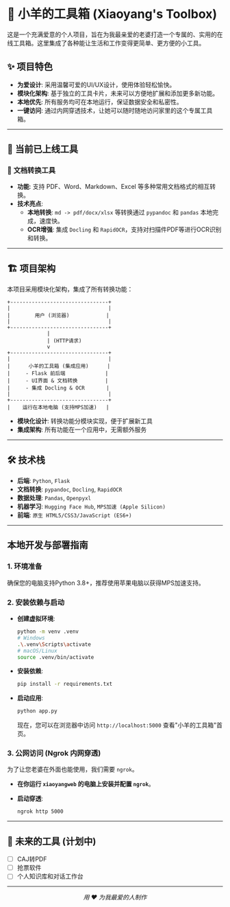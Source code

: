 # 🐑 小羊的工具箱 (Xiaoyang's Toolbox)

这是一个充满爱意的个人项目，旨在为我最亲爱的老婆打造一个专属的、实用的在线工具箱。这里集成了各种能让生活和工作变得更简单、更方便的小工具。

## ✨ 项目特色

- **为爱设计**: 采用温馨可爱的UI/UX设计，使用体验轻松愉快。
- **模块化架构**: 基于独立的工具卡片，未来可以方便地扩展和添加更多新功能。
- **本地优先**: 所有服务均可在本地运行，保证数据安全和私密性。
- **一键访问**: 通过内网穿透技术，让她可以随时随地访问家里的这个专属工具箱。

---

## 🚀 当前已上线工具

### 📄 **文档转换工具**

- **功能**: 支持 PDF、Word、Markdown、Excel 等多种常用文档格式的相互转换。
- **技术亮点**:
  - **本地转换**: `md -> pdf/docx/xlsx` 等转换通过 `pypandoc` 和 `pandas` 本地完成，速度快。
  - **OCR增强**: 集成 `Docling` 和 `RapidOCR`，支持对扫描件PDF等进行OCR识别和转换。

---

## 🏗️ 项目架构

本项目采用模块化架构，集成了所有转换功能：

```
+--------------------------------+
|                                |
|        用户 (浏览器)            |
|                                |
+--------------------------------+
             |
             | (HTTP请求)
             v
+--------------------------------+
|                                |
|      小羊的工具箱 (集成应用)      |
|     - Flask 前后端             |
|     - UI界面 & 文档转换         |
|     - 集成 Docling & OCR       |
|                                |
+--------------------------------+
|    运行在本地电脑 (支持MPS加速)   |
```

- **模块化设计**: 转换功能分模块实现，便于扩展新工具
- **集成架构**: 所有功能在一个应用中，无需额外服务

---

## 🛠️ 技术栈

- **后端**: `Python`, `Flask`
- **文档转换**: `pypandoc`, `Docling`, `RapidOCR`
- **数据处理**: `Pandas`, `Openpyxl`
- **机器学习**: `Hugging Face Hub`, `MPS加速 (Apple Silicon)`
- **前端**: `原生 HTML5/CSS3/JavaScript (ES6+)`

---

## 本地开发与部署指南

### 1. 环境准备

确保您的电脑支持Python 3.8+，推荐使用苹果电脑以获得MPS加速支持。

### 2. 安装依赖与启动

- **创建虚拟环境**:

  ```bash
  python -m venv .venv
  # Windows
  .\.venv\Scripts\activate
  # macOS/Linux
  source .venv/bin/activate
  ```
- **安装依赖**:

  ```bash
  pip install -r requirements.txt
  ```
- **启动应用**:

  ```bash
  python app.py
  ```

  现在，您可以在浏览器中访问 `http://localhost:5000` 查看"小羊的工具箱"首页。

### 3. 公网访问 (Ngrok 内网穿透)

为了让您老婆在外面也能使用，我们需要 `ngrok`。

- **在你运行 `xiaoyangweb` 的电脑上安装并配置 `ngrok`**。
- **启动穿透**:

  ```bash
  ngrok http 5000
  ```

---

## 🌟 未来的工具 (计划中)

- [ ]  CAJ转PDF
- [ ]  抢票软件
- [ ]  个人知识库和对话工作台

---

<p align="center">
  <em>用 ❤️ 为我最爱的人制作</em>
</p>
